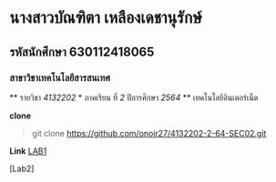 # นางสาวบัณฑิตา เหลืองเดชานุรักษ์
## รหัสนักศึกษา 630112418065
### สาขาวิชาเทคโนโลยีสารสนเทศ

** รายวิชา  _4132202_  * ภาคเรียน ที่ _2_ ปีการศึกษา _2564_ **
เทคโนโลยีอินเตอร์เน็ต

**clone**
>git clone https://github.com/onoir27/4132202-2-64-SEC02.git

**Link**
[LAB1](https://github.com/onoir27/4132202-2-64-SEC02)

[Lab2]

